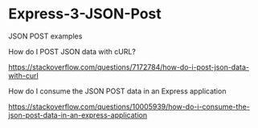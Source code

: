 # Express-3-JSON-Post

JSON POST examples

How do I POST JSON data with cURL?

https://stackoverflow.com/questions/7172784/how-do-i-post-json-data-with-curl

How do I consume the JSON POST data in an Express application

https://stackoverflow.com/questions/10005939/how-do-i-consume-the-json-post-data-in-an-express-application
